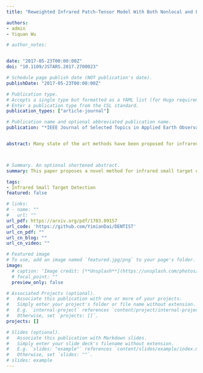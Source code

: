 ```yaml
---
title: "Reweighted Infrared Patch-Tensor Model With Both Nonlocal and Local Priors for Single-Frame Small Target Detection"

authors:
- admin
- Yiquan Wu

# author_notes:


date: "2017-05-23T00:00:00Z"
doi: "10.1109/JSTARS.2017.2700023"

# Schedule page publish date (NOT publication's date).
publishDate: "2017-05-23T00:00:00Z"

# Publication type.
# Accepts a single type but formatted as a YAML list (for Hugo requirements).
# Enter a publication type from the CSL standard.
publication_types: ["article-journal"]

# Publication name and optional abbreviated publication name.
publication: "*IEEE Journal of Selected Topics in Applied Earth Observations and Remote Sensing*, vol. 10, no. 8, pp. 3752-3767, 2017"


abstract: Many state of the art methods have been proposed for infrared small target detection.They work well on the images with homogeneous backgrounds and high-contrast targets.However, when facing highly heterogeneous backgrounds, they would not perform very well, mainly due to 1) the existence of strong edges and other interfering components, 2) not utilizing the priors fully. Inspired by this, we propose a novel method to exploit both local and non-local priors simultaneously. Firstly, we employ a new infrared patch-tensor (IPT) model to represent the image and preserve its spatial correlations. Exploiting the target sparse prior and background non-local self-correlation prior, the target-background separation is modeled as a robust low-rank tensor recovery problem. Moreover, with the help of the structure tensor and reweighted idea, we design an entry-wise localstructure-adaptive and sparsity enhancing weight to replace the globally constant weighting parameter. The decomposition could be achieved via the element-wise reweighted higher-order robust principal component analysis with an additional convergence condition according to the practical situation of target detection. Extensive experiments demonstrate that our model outperforms the other state-of-the-arts, in particular for the images with very dim targets and heavy clutters.



# Summary. An optional shortened abstract.
summary: This paper proposes a novel method for infrared small target detection in heterogeneous backgrounds. It employs an infrared patch-tensor (IPT) model and leverages both local and non-local priors. The target-background separation is modeled as a robust low-rank tensor recovery problem, enhanced with an entry-wise local-structure-adaptive and sparsity enhancing weight.

tags:
- Infrared Small Target Detection
featured: false

# links:
# - name: ""
#   url: ""
url_pdf: https://arxiv.org/pdf/1703.09157
url_code: 'https://github.com/YimianDai/DENTIST'
url_cn_pdf: ""
url_cn_blog: ""
url_cn_video: ""

# Featured image
# To use, add an image named `featured.jpg/png` to your page's folder. 
image:
  # caption: 'Image credit: [**Unsplash**](https://unsplash.com/photos/jdD8gXaTZsc)'
  # focal_point: ""
  preview_only: false

# Associated Projects (optional).
#   Associate this publication with one or more of your projects.
#   Simply enter your project's folder or file name without extension.
#   E.g. `internal-project` references `content/project/internal-project/index.md`.
#   Otherwise, set `projects: []`.
projects: []

# Slides (optional).
#   Associate this publication with Markdown slides.
#   Simply enter your slide deck's filename without extension.
#   E.g. `slides: "example"` references `content/slides/example/index.md`.
#   Otherwise, set `slides: ""`.
# slides: example
---
```


